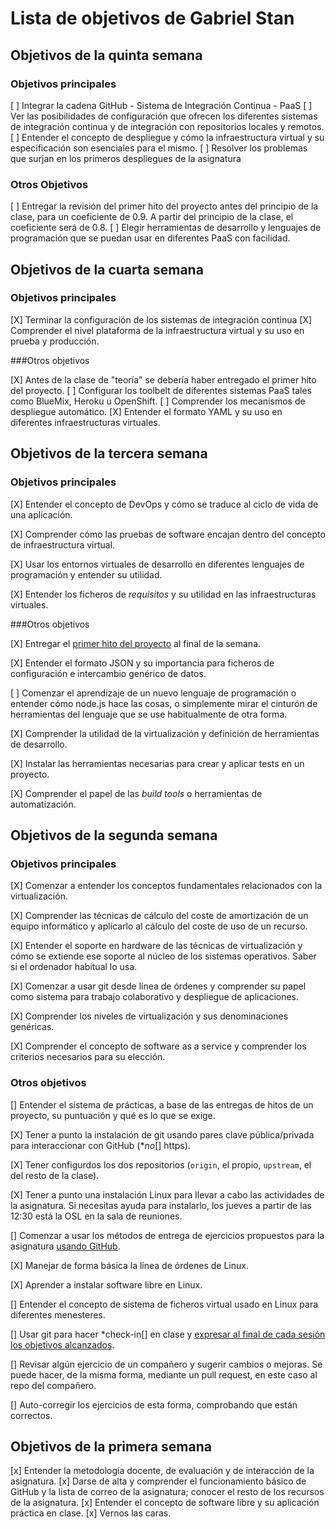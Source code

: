 Lista de objetivos de Gabriel Stan
==================================


## Objetivos de la quinta semana

### Objetivos principales

[ ] Integrar la cadena GitHub - Sistema de Integración Continua - PaaS
[ ] Ver las posibilidades de configuración que ofrecen los diferentes sistemas de integración continua y de integración con repositorios locales y remotos.
[ ] Entender el concepto de despliegue y cómo la infraestructura virtual y su especificación son esenciales para el mismo.
[ ] Resolver los problemas que surjan en los primeros despliegues de la asignatura

### Otros Objetivos
[ ] Entregar la revisión del primer hito del proyecto antes del principio de la clase, para un coeficiente de 0.9. A partir del principio de la clase, el coeficiente será de 0.8.
[ ] Elegir herramientas de desarrollo y lenguajes de programación que se puedan usar en diferentes PaaS con facilidad.

## Objetivos de la cuarta semana

### Objetivos principales

[X] Terminar la configuración de los sistemas de integración continua
[X] Comprender el nivel plataforma de la infraestructura virtual y su uso en prueba y producción.

###Otros objetivos

[X] Antes de la clase de "teoría" se debería haber entregado el primer hito del proyecto.
[ ] Configurar los toolbelt de diferentes sistemas PaaS tales como BlueMix, Heroku u OpenShift.
[ ] Comprender los mecanismos de despliegue automático.
[X] Entender el formato YAML y su uso en diferentes infraestructuras virtuales.


## Objetivos de la tercera semana

### Objetivos principales


[X] Entender el concepto de DevOps y cómo se traduce al ciclo de vida de una aplicación.

[X] Comprender cómo las pruebas de software encajan dentro del concepto de infraestructura virtual.

[X] Usar los entornos virtuales de desarrollo en diferentes lenguajes de programación y entender su utilidad.

[X] Entender los ficheros de *requisitos* y su utilidad en las infraestructuras virtuales.

###Otros objetivos

[X] Entregar el [primer hito del proyecto](http://jj.github.io/IV/documentos/practicas/1.Infraestructura) al final de la semana.

[X] Entender el formato JSON y su importancia para ficheros de configuración e intercambio genérico de datos. 

[ ] Comenzar el aprendizaje de un nuevo lenguaje de programación o entender cómo node.js hace las cosas, o simplemente mirar el cinturón de herramientas del lenguaje que se use habitualmente de otra forma.

[X] Comprender la utilidad de la virtualización y definición de herramientas de desarrollo.

[X] Instalar las herramientas necesarias para crear y aplicar tests en un proyecto.

[X] Comprender el papel de las *build tools* o herramientas de automatización. 




## Objetivos de la segunda semana

### Objetivos principales

[X] Comenzar a entender los conceptos fundamentales relacionados con la virtualización.

[X] Comprender las técnicas de cálculo del coste de amortización de un equipo informático y aplicarlo al cálculo del coste de uso de un recurso.

[X] Entender el soporte en hardware de las técnicas de virtualización y cómo se extiende ese soporte al núcleo de los sistemas operativos. Saber si el ordenador habitual lo usa.

[X] Comenzar a usar git desde línea de órdenes y comprender su papel como sistema para trabajo colaborativo y despliegue de aplicaciones.

[X] Comprender los niveles de virtualización y sus denominaciones genéricas.

[X] Comprender el concepto de software as a service y comprender los criterios necesarios para su elección.

### Otros objetivos

[] Entender el sistema de prácticas, a base de las entregas de hitos de un proyecto, su puntuación y qué es lo que se exige. 

[X] Tener a punto la instalación de git usando pares clave pública/privada para interaccionar con GitHub (**no*[] https).

[X] Tener configurdos los dos repositorios (`origin`, el propio, `upstream`, el del resto de la clase). 

[X] Tener a punto una instalación Linux para llevar a cabo las actividades de la asignatura. Si necesitas ayuda para instalarlo, los jueves a partir de las 12:30 está la OSL en la sala de reuniones.

[] Comenzar a usar los métodos de entrega de ejercicios propuestos para la asignatura [usando GitHub](../ejercicios/README.md). 

[X] Manejar de forma básica la línea de órdenes de Linux.

[X] Aprender a instalar software libre en Linux.

[] Entender el concepto de sistema de ficheros virtual usado en Linux para diferentes menesteres.

[] Usar git para hacer *check-in[] en clase y [expresar al final de cada sesión los objetivos alcanzados](Cumpliendo_Objetivos.md).

[] Revisar algún ejercicio de un compañero y sugerir cambios o mejoras. Se puede hacer, de la misma forma, mediante un pull request, en este caso al repo del compañero.

[] Auto-corregir los ejercicios de esta forma, comprobando que están correctos.


## Objetivos de la primera semana

[x] Entender la metodología docente, de evaluación y de interacción de la asignatura.
[x] Darse de alta y comprender el funcionamiento básico de GitHub y la lista de correo de la asignatura; conocer el resto de los recursos de la asignatura.
[x] Entender el concepto de software libre y su aplicación práctica en clase.
[x] Vernos las caras.